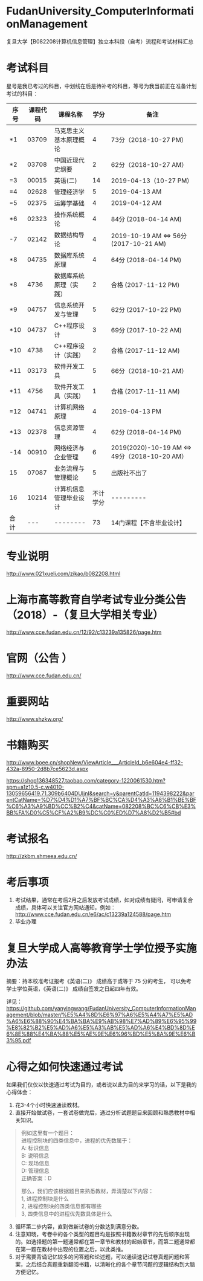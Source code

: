 # FudanUniversity_ComputerInformationManagement
复旦大学【B082208计算机信息管理】独立本科段（自考）流程和考试材料汇总



# 考试科目
星号是我已考过的科目，中划线在后是待补考的科目，等号为我当前正在准备计划考试的科目：

| 序号 | 课程代码 | 课程名称               | 学分     | 备注                        |
| ---- | -------- | ---------------------- | -------- | --------------------------- |
|*1    | 03709    | 马克思主义基本原理概论 | 4           | 73分（2018-10-27 PM） |
|*2    | 03708	  | 中国近现代史纲要	    | 2	          | 62分（2018-10-27 AM） |
|=3    | 00015	  | 英语(二)	        | 14	      | 2019-04-13（10-27 PM）|
|=4    | 02628	  | 管理经济学	        | 5  	      | 2019-04-13 AM        |
|=5    | 02375	  | 运筹学基础	        | 4	          | 2019-04-12 AM         |
|*6    | 02323	  | 操作系统概论          | 4	      | 84分 (2018-04-14 AM)  |
|-7    | 02142	  | 数据结构导论          | 4	      | 2019-10-19 AM <=> 56分 (2017-10-21 AM) |
|*8    | 04735	  | 数据库系统原理        | 4	      | 64分 (2018-04-14 PM)  |
|*8    | 4736	  | 数据库系统原理（实践） | 2	      | 合格 (2017-11-12 PM)  |
|*9    | 04757	  | 信息系统开发与管理     | 5	      | 62分 (2017-10-22 PM)  |
|*10   | 04737	  | C++程序设计	         | 3	      | 69分 (2017-10-22 AM)  |
|*10   | 4738	  | C++程序设计（实践）    | 2	      | 合格 (2017-11-12 AM)  |
|*11   | 03173	  | 软件开发工具          | 5	      | 66分（2018-10-21 AM） |
|*11   | 4756 	  | 软件开发工具（实践）   | 1	      | 合格 (2017-11-11 AM)  |
|=12   | 04741	  | 计算机网络原理        | 4	      | 2019-04-13 PM         |
|*13   | 02378	  | 信息资源管理          | 4	      | 62分 (2018-04-14 PM)  |
|-14   | 00910	  | 网络经济与企业管理     | 6	      | 2019(2020)-10-19 AM <=> 49分（2018-10-20 AM） |
| 15   | 07087	  | 业务流程与管理概论     | 5	      | 出版社不出了           |
| 16   | 10214	  | 计算机信息管理毕业设计 | 不计学分 | ---------                |
| 合计 | ---      | -------- 	   	       | 73	      | 14门课程【不含毕业设计】|



# 专业说明
http://www.021xueli.com/zikao/b082208.html


# 上海市高等教育自学考试专业分类公告（2018）-（复旦大学相关专业）
http://www.cce.fudan.edu.cn/12/92/c13239a135826/page.htm


# 官网（公告 ）
http://www.cce.fudan.edu.cn/


# 重要网站
http://www.shzkw.org/


# 书籍购买
http://www.boee.cn/shopNew/ViewArticle___ArticleId_b6e604e4-ff32-432a-8950-2d8b7ce5623d.aspx

https://shop136348527.taobao.com/category-1220061530.htm?spm=a1z10.5-c.w4010-13059656419.71.309b6404DUIjnI&search=y&parentCatId=1194398222&parentCatName=%D7%D4%D1%A7%BF%BC%CA%D4%A3%A8%B1%BE%BF%C6%A3%A9%BD%CC%B2%C4&catName=082208%BC%C6%CB%E3%BB%FA%D0%C5%CF%A2%B9%DC%C0%ED%D7%A8%D2%B5#bd


# 考试报名
http://zkbm.shmeea.edu.cn/


# 考后事项
1. 考试结果，通常在考后2月之后发放考试成绩，如对成绩有疑问，可申请复合成绩，具体可以关注官方网站通知，例如：http://www.cce.fudan.edu.cn/e6/ac/c13239a124588/page.htm
2. 毕业办理


# 复旦大学成人高等教育学士学位授予实施办法
摘要：持本校准考证报考《英语(二)》 成绩高于或等于 75 分的考生， 可以免考学士学位英语，《英语(二)》 成绩自签发之日起四年有效。

详见： https://github.com/yanyingwang/FudanUniversity_ComputerInformationManagement/blob/master/%E5%A4%8D%E6%97%A6%E5%A4%A7%E5%AD%A6%E6%88%90%E4%BA%BA%E9%AB%98%E7%AD%89%E6%95%99%E8%82%B2%E5%AD%A6%E5%A3%AB%E5%AD%A6%E4%BD%8D%E6%8E%88%E4%BA%88%E5%AE%9E%E6%96%BD%E5%8A%9E%E6%B3%95.pdf



# 心得之如何快速通过考试
如果我们仅仅以快速通过考试为目的，或者说以此为目的来学习的话，以下是我的心得体会：
1. 花3-4个小时快速通读教材。
2. 直接开始做试卷，一套试卷做完后，通过分析试题题目来回顾和熟悉教材中相关知识。 
>
> 例如这里有一个题目：  
> 进程控制块的四类信息中，进程的优先数属于：  
> A: 标识信息  
> B: 说明信息  
> C: 现场信息  
> D: 管理信息  
> 正确答案：D  
> 
> 那么，我们应该根据题目来熟悉教材，弄清楚以下内容：  
> 1, 进程控制块是什么  
> 2, 进程控制块的四类信息都有哪些  
> 3, 四类信息中的进程优先数具体是什么  
>
3. 循环第二步内容，直到做新试卷的分数达到满意分数。
4. 注意知晓，考卷中的各个类型的题目均是按照书籍教材章节的先后顺序出现的。如选择题的第一题通常都在第一章节和教材的起始章节，而第二题通常都在第一题在教材中出现的位置之后，以此类推。
5. 对于需要背诵记忆较多的问答题和论述题，可以通读速记试卷真题问题和答案，之后结合真题重新翻阅书籍，以清晰化的各个章节问题的逻辑结构到大脑方便记忆。

